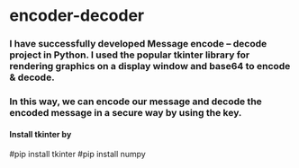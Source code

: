 # encoder-decoder
### I have successfully developed Message encode – decode project in Python. I used the popular tkinter library for rendering graphics on a display window and base64 to encode & decode. 

### In this way, we can encode our message and decode the encoded message in a secure way by using the key.

#### Install tkinter by 
#pip install tkinter
#pip install numpy
